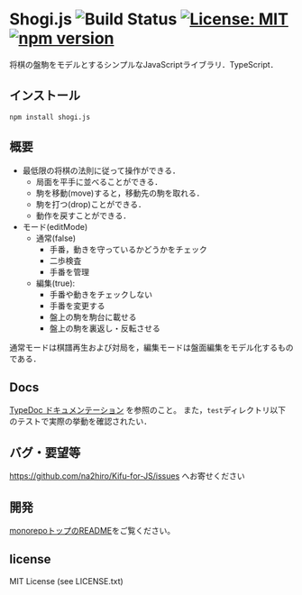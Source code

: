 # Shogi.js ![Build Status](https://github.com/na2hiro/Kifu-for-JS/actions/workflows/main.yml/badge.svg) [![License: MIT](https://img.shields.io/badge/License-MIT-yellow.svg)](https://opensource.org/licenses/MIT) [![npm version](https://badge.fury.io/js/shogi.js.svg)](https://badge.fury.io/js/shogi.js)

将棋の盤駒をモデルとするシンプルなJavaScriptライブラリ．TypeScript．

## インストール

```shell
npm install shogi.js
```

## 概要
* 最低限の将棋の法則に従って操作ができる．
	* 局面を平手に並べることができる．
	* 駒を移動(move)すると，移動先の駒を取れる．
	* 駒を打つ(drop)ことができる．
	* 動作を戻すことができる．
* モード(editMode)
	* 通常(false)
		* 手番，動きを守っているかどうかをチェック
		* 二歩検査
		* 手番を管理
	* 編集(true): 
		* 手番や動きをチェックしない
		* 手番を変更する
		* 盤上の駒を駒台に載せる
		* 盤上の駒を裏返し・反転させる

通常モードは棋譜再生および対局を，編集モードは盤面編集をモデル化するものである．

## Docs

[TypeDoc ドキュメンテーション](https://apps.81.la/Kifu-for-JS/shogi.js/docs/) を参照のこと。
また，`test`ディレクトリ以下のテストで実際の挙動を確認されたい．

## バグ・要望等
https://github.com/na2hiro/Kifu-for-JS/issues へお寄せください

## 開発
[monorepoトップのREADME](../../README.md#開発)をご覧ください。

## license

MIT License (see LICENSE.txt)
